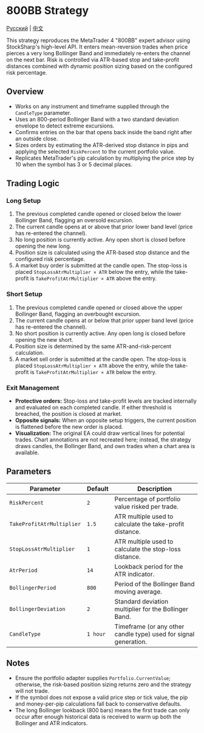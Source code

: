 # 800BB Strategy
[Русский](README_ru.md) | [中文](README_cn.md)

This strategy reproduces the MetaTrader 4 "800BB" expert advisor using StockSharp's high-level API. It enters mean-reversion trades when price pierces a very long Bollinger Band and immediately re-enters the channel on the next bar. Risk is controlled via ATR-based stop and take-profit distances combined with dynamic position sizing based on the configured risk percentage.

## Overview

- Works on any instrument and timeframe supplied through the `CandleType` parameter.
- Uses an 800-period Bollinger Band with a two standard deviation envelope to detect extreme excursions.
- Confirms entries on the bar that opens back inside the band right after an outside close.
- Sizes orders by estimating the ATR-derived stop distance in pips and applying the selected `RiskPercent` to the current portfolio value.
- Replicates MetaTrader's pip calculation by multiplying the price step by 10 when the symbol has 3 or 5 decimal places.

## Trading Logic

### Long Setup

1. The previous completed candle opened or closed below the lower Bollinger Band, flagging an oversold excursion.
2. The current candle opens at or above that prior lower band level (price has re-entered the channel).
3. No long position is currently active. Any open short is closed before opening the new long.
4. Position size is calculated using the ATR-based stop distance and the configured risk percentage.
5. A market buy order is submitted at the candle open. The stop-loss is placed `StopLossAtrMultiplier × ATR` below the entry, while the take-profit is `TakeProfitAtrMultiplier × ATR` above the entry.

### Short Setup

1. The previous completed candle opened or closed above the upper Bollinger Band, flagging an overbought excursion.
2. The current candle opens at or below that prior upper band level (price has re-entered the channel).
3. No short position is currently active. Any open long is closed before opening the new short.
4. Position size is determined by the same ATR-and-risk-percent calculation.
5. A market sell order is submitted at the candle open. The stop-loss is placed `StopLossAtrMultiplier × ATR` above the entry, while the take-profit is `TakeProfitAtrMultiplier × ATR` below the entry.

### Exit Management

- **Protective orders:** Stop-loss and take-profit levels are tracked internally and evaluated on each completed candle. If either threshold is breached, the position is closed at market.
- **Opposite signals:** When an opposite setup triggers, the current position is flattened before the new order is placed.
- **Visualization:** The original EA could draw vertical lines for potential trades. Chart annotations are not recreated here; instead, the strategy draws candles, the Bollinger Band, and own trades when a chart area is available.

## Parameters

| Parameter | Default | Description |
|-----------|---------|-------------|
| `RiskPercent` | `2` | Percentage of portfolio value risked per trade. |
| `TakeProfitAtrMultiplier` | `1.5` | ATR multiple used to calculate the take-profit distance. |
| `StopLossAtrMultiplier` | `1` | ATR multiple used to calculate the stop-loss distance. |
| `AtrPeriod` | `14` | Lookback period for the ATR indicator. |
| `BollingerPeriod` | `800` | Period of the Bollinger Band moving average. |
| `BollingerDeviation` | `2` | Standard deviation multiplier for the Bollinger Band. |
| `CandleType` | `1 hour` | Timeframe (or any other candle type) used for signal generation. |

## Notes

- Ensure the portfolio adapter supplies `Portfolio.CurrentValue`; otherwise, the risk-based position sizing returns zero and the strategy will not trade.
- If the symbol does not expose a valid price step or tick value, the pip and money-per-pip calculations fall back to conservative defaults.
- The long Bollinger lookback (800 bars) means the first trade can only occur after enough historical data is received to warm up both the Bollinger and ATR indicators.
